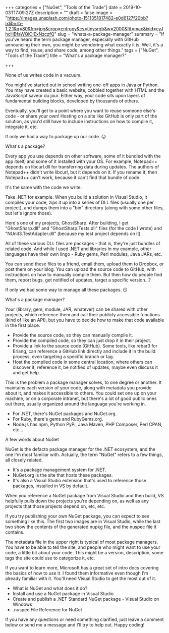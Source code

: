 +++
categories = ["NuGet", "Tools of the Trade"]
date = 2019-10-03T17:09:27Z
description = ""
draft = false
image = "https://images.unsplash.com/photo-1511351817482-e0d6127f20bb?ixlib=rb-1.2.1&q=80&fm=jpg&crop=entropy&cs=tinysrgb&w=2000&fit=max&ixid=eyJhcHBfaWQiOjExNzczfQ"
slug = "whats-a-package-manager"
summary = "If you've heard the term package manager, especially with GitHub announcing their own, you might be wondering what exactly it is. Well, it's a way to find, reuse, and share code, among other things."
tags = ["NuGet", "Tools of the Trade"]
title = "What's a package manager?"

+++


None of us writes code in a vacuum.

You might've started out in school writing one-off apps in Java or Python. You may have created a basic website, cobbled together with HTML and the JavaScript saveur du jour. Either way, your code sits upon layers of fundamental building blocks, developed by thousands of others.

Eventually, you'll get to a point where you want to reuse someone else's code - or share your own! Hosting on a site like GitHub is only part of the solution, as you'd still have to include instructions on how to compile it, integrate it, etc.

If only we had a way to package up our code. 😐


What's a package?

Every app you use depends on other software, some of it bundled with the app itself, and some of it installed with your OS. For example, Notepad++ depends on libcurl.dll for transferring data during updates. The authors of Notepad++ didn't write libcurl, but it depends on it. If you rename it, then Notepad++ can't work, because it can't find that bundle of code.

It's the same with the code we write.

Take .NET for example. When you build a solution in Visual Studio, it compiles your code, zips it up into a series of DLL files (usually one per project), and dumps them into a "bin" directory (along with some other files, but let's ignore those).

Here's one of my projects, GhostSharp. After building, I get "GhostSharp.dll" and "GhostSharp.Tests.dll" files (for the code I wrote) and "NUnit3.TestAdapter.dll" (because my test project depends on it).

All of these various DLL files are packages - that is, they're just bundles of related code. And while I used .NET and libraries in my example, other languages have their own lingo - Ruby gems, Perl modules, Java JARs, etc.

You can send these files to a friend, email them, upload them to Dropbox, or post them on your blog. You can upload the source code to GitHub, with instructions on how to manually compile them. But then how do people find them, report bugs, get notified of updates, target a specific version...?

If only we had some way to manage all these packages. 😏


What's a package manager?

Your (library, gem, module, JAR, whatever) can be shared with other projects, which reference them and call their publicly accessible functions (kind of like an API), but you have to decide how to make that code available in the first place.

 * Provide the source code, so they can manually compile it.
 * Provide the compiled code, so they can just drop it in their project.
 * Provide a link to the source code (GitHub). Some tools, like rebar3 for Erlang, can reference a GitHub link directly and include it in the build process, even targeting a specific branch or tag.
 * Host the compiled code in some central location, where others can discover it, reference it, be notified of updates, maybe even discuss it and get help.

This is the problem a package manager solves, to one degree or another. It maintains each version of your code, along with metadata you provide about it, and makes it accessible to others. You could set one up on your machine, or on a corporate intranet, but there's a lot of good public ones out there, usually organized around the language you're working in.

 * For .NET, there's NuGet packages and NuGet.org.
 * For Ruby, there's gems and RubyGems.org.
 * Node.js has npm, Python PyPi, Java Maven, PHP Composer, Perl CPAN, etc...


A few words about NuGet

NuGet is the defacto package manager for the .NET ecosystem, and the one I'm most familiar with. Actually, the term "NuGet" refers to a few things, all closely related.

 * It's a package management system for .NET.
 * NuGet.org is the site that hosts these packages.
 * It's also a Visual Studio extension that's used to reference those packages, installed in VS by default.

When you reference a NuGet package from Visual Studio and then build, VS helpfully pulls down the projects you're depending on, as well as any projects that those projects depend on, etc, etc.

If you try publishing your own NuGet package, you can expect to see something like this. The first two images are in Visual Studio, while the last two show the contents of the generated nupkg file, and the nuspec file it contains.

The metadata file in the upper right is typical of most package managers. You have to be able to tell the site, and people who might want to use your code, a little bit about your code. This might be a version, description, some tags the site could use to categorize it, etc.

If you want to learn more, Microsoft has a great set of intro docs covering the basics of how to use it. I found them informative even though I'm already familiar with it. You'll need Visual Studio to get the most out of it.

 * What is NuGet and what does it do?
 * Install and use a NuGet package in Visual Studio
 * Create and publish a .NET Standard NuGet package - Visual Studio on Windows
 * .nuspec File Reference for NuGet

If you have any questions or need something clarified, just leave a comment below or send me a message and I'll try to help out. Happy coding!